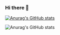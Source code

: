 ### Hi there 👋

[![Anurag's GitHub stats](https://github-readme-stats.vercel.app/api?username=Hassams)](https://github.com/anuraghazra/github-readme-stats)

![Anurag's GitHub stats](https://github-readme-stats.vercel.app/api?username=Hassams&show_icons=true)

<!--
**Hassams/Hassams** is a ✨ _special_ ✨ repository because its `README.md` (this file) appears on your GitHub profile.

Here are some ideas to get you started:

- 🔭 I’m currently working on ...
- 🌱 I’m currently learning ...
- 👯 I’m looking to collaborate on ...
- 🤔 I’m looking for help with ...
- 💬 Ask me about ...
- 📫 How to reach me: ...
- 😄 Pronouns: ...
- ⚡ Fun fact: ...
-->

